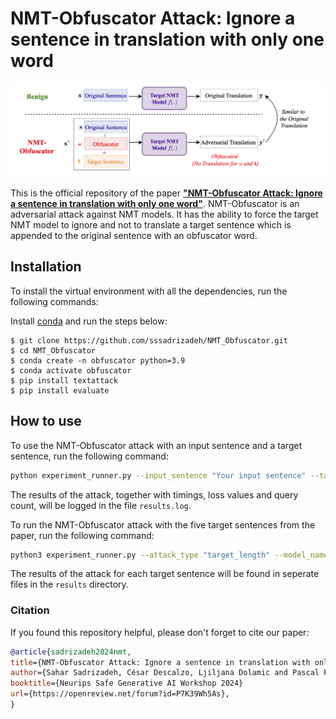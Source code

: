 # NMT-Obfuscator Attack: Ignore a sentence in translation with only one word

![](blockdiagram.png)

This is the official repository of the paper [**"NMT-Obfuscator Attack: Ignore a sentence in translation with only one word"**](https://https://openreview.net/forum?id=P7K39Wh5As&noteId=P7K39Wh5As). NMT-Obfuscator is an adversarial attack against NMT models. It has the ability to force the target NMT model to ignore and not to translate a target sentence which is appended to the original sentence with an obfuscator word. 

## Installation

To install the virtual environment with all the dependencies, run the following commands:

Install [conda](https://conda.io) and run the steps below:
```
$ git clone https://github.com/sssadrizadeh/NMT_Obfuscator.git
$ cd NMT_Obfuscator
$ conda create -n obfuscator python=3.9
$ conda activate obfuscator
$ pip install textattack
$ pip install evaluate
```

## How to use

To use the NMT-Obfuscator attack with an input sentence and a target sentence, run the following command:

```bash
python experiment_runner.py --input_sentence "Your input sentence" --target_sentence "Your target sentence" --attack_type "free" --model_name marian --src en --trg de
```

The results of the attack, together with timings, loss values and query count, will be logged in the file `results.log`.

To run the NMT-Obfuscator attack with the five target sentences from the paper, run the following command:

```bash
python3 experiment_runner.py --attack_type "target_length" --model_name marian --src en --trg de
```

The results of the attack for each target sentence will be found in seperate files in the `results` directory.


### Citation
If you found this repository helpful, please don't forget to cite our paper:
```BibTeX
@article{sadrizadeh2024nmt,
title={NMT-Obfuscator Attack: Ignore a sentence in translation with only one word},
author={Sahar Sadrizadeh, César Descalzo, Ljiljana Dolamic and Pascal Frossard},
booktitle={Neurips Safe Generative AI Workshop 2024}
url={https://openreview.net/forum?id=P7K39Wh5As},
}
```

